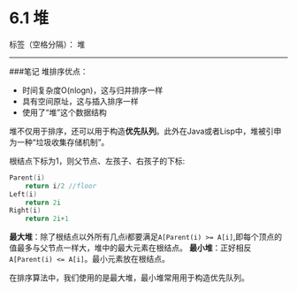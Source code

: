 ﻿# 6.1 堆

标签（空格分隔）： 堆

---

###笔记
堆排序优点：
 - 时间复杂度O(nlogn)，这与归并排序一样
 - 具有空间原址，这与插入排序一样
 - 使用了“堆”这个数据结构

堆不仅用于排序，还可以用于构造**优先队列**。此外在Java或者Lisp中，堆被引申为一种“垃圾收集存储机制”。

根结点下标为1，则父节点、左孩子、右孩子的下标:
```c++
Parent(i)
    return i/2 //floor
Left(i)
    return 2i
Right(i)
    return 2i+1
```
 
**最大堆**：除了根结点以外所有几点i都要满足`A[Parent(i) >= A[i]`,即每个顶点的值最多与父节点一样大，堆中的最大元素在根结点。
**最小堆**：正好相反`A[Parent(i) <= A[i]`。最小元素放在根结点。

在排序算法中，我们使用的是最大堆，最小堆常用用于构造优先队列。

